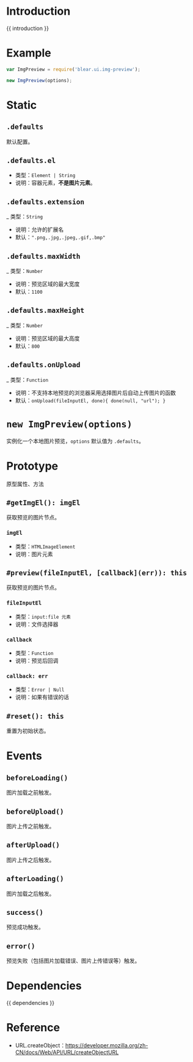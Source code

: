 # Introduction
{{ introduction }}





# Example
```js
var ImgPreview = require('blear.ui.img-preview');

new ImgPreview(options);
```




# Static
## `.defaults`
默认配置。

## `.defaults.el`
- 类型：`Element | String`
- 说明：容器元素，**不是图片元素**。

## `.defaults.extension`
_ 类型：`String`
- 说明：允许的扩展名
- 默认：`".png,.jpg,.jpeg,.gif,.bmp"`

## `.defaults.maxWidth`
_ 类型：`Number`
- 说明：预览区域的最大宽度
- 默认：`1100`

## `.defaults.maxHeight`
_ 类型：`Number`
- 说明：预览区域的最大高度
- 默认：`800`

## `.defaults.onUpload`
_ 类型：`Function`
- 说明：不支持本地预览的浏览器采用选择图片后自动上传图片的函数
- 默认：`onUpload(fileInputEl, done){ done(null, "url"); }`


# `new ImgPreview(options)`
实例化一个本地图片预览，`options` 默认值为 `.defaults`。


# Prototype
原型属性、方法

## `#getImgEl(): imgEl`
获取预览的图片节点。

### `imgEl`
- 类型：`HTMLImageElement`
- 说明：图片元素

## `#preview(fileInputEl, [callback](err)): this`
获取预览的图片节点。

### `fileInputEl`
- 类型：`input:file 元素`
- 说明：文件选择器

### `callback`
- 类型：`Function`
- 说明：预览后回调

### `callback: err`
- 类型：`Error | Null`
- 说明：如果有错误的话


## `#reset(): this`
重置为初始状态。


# Events
## `beforeLoading()`
图片加载之前触发。

## `beforeUpload()`
图片上传之前触发。

## `afterUpload()`
图片上传之后触发。

## `afterLoading()`
图片加载之后触发。

## `success()`
预览成功触发。

## `error()`
预览失败（包括图片加载错误、图片上传错误等）触发。






# Dependencies
{{ dependencies }}





# Reference
- URL.createObject：<https://developer.mozilla.org/zh-CN/docs/Web/API/URL/createObjectURL>


